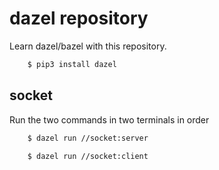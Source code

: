 # dazel repository

Learn dazel/bazel with this repository.

```bash
    $ pip3 install dazel
```

## socket
Run the two commands in two terminals in order

```bash
    $ dazel run //socket:server
```
```bash
    $ dazel run //socket:client
```
